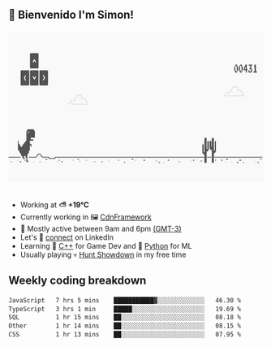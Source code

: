 <h2>👋 <b>Bienvenido I'm Simon!&nbsp;</b></h2>

<section>
  <img src="./static/banner.gif" height=300 width=1000>
</section>

<br>

<ul>
  <li>
		<!--START_SECTION:weather-->
		Working at <b>⛅️  +19°C</b>
		<!--END_SECTION:weather-->
  </li>
  <li>
    Currently working in 🖼️&nbsp;<a href=https://github.com/snapverse/cdn-framework target=_blank>CdnFramework</a>
  </li>
  <li>
    🚩 Mostly active between 9am and 6pm <a href=https://onlinealarmkur.com/world/es target=_blank>(GMT-3)</a>
  </li>
  <li>
    Let's 🔗&nbsp;<a href=https://www.linkedin.com/in/itssimmons target=_blank>connect</a> on LinkedIn
  </li>
  <li>
    Learning 👴&nbsp;<a href=https://images3.memedroid.com/images/UPLOADED755/65f2bce6734f6.webp target=_blank>C++</a> for Game Dev and 🐍&nbsp;<a href=https://qph.cf2.quoracdn.net/main-qimg-4472b6229cb75bf66ab531f3ebd4f975-lq target=_blank>Python</a> for ML
  </li>
  <li>
    Usually playing 💀&nbsp;<a href=https://www.huntshowdown.com target=_blank>Hunt Showdown</a> in my free time
  </li>
</ul>

<h2><b>Weekly coding breakdown </b></h2>

<!--START_SECTION:waka-->

```txt
JavaScript   7 hrs 5 mins    ███████████▓░░░░░░░░░░░░░   46.30 %
TypeScript   3 hrs 1 min     █████░░░░░░░░░░░░░░░░░░░░   19.69 %
SQL          1 hr 15 mins    ██░░░░░░░░░░░░░░░░░░░░░░░   08.18 %
Other        1 hr 14 mins    ██░░░░░░░░░░░░░░░░░░░░░░░   08.15 %
CSS          1 hr 13 mins    ██░░░░░░░░░░░░░░░░░░░░░░░   07.95 %
```

<!--END_SECTION:waka-->
